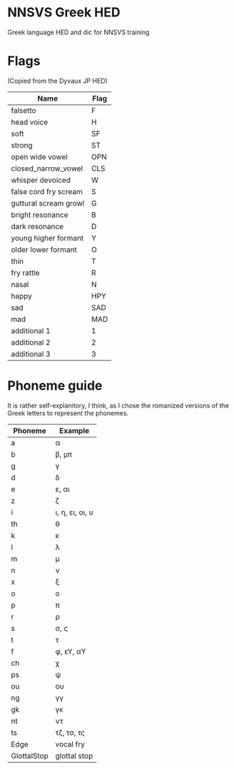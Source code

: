 # NNSVS Greek HED
Greek language HED and dic for NNSVS training
# Flags
(Copied from the Dyvaux JP HED)

Name | Flag
---- | ----
falsetto | F
head voice | H
soft | SF
strong | ST
open wide vowel | OPN
closed_narrow_vowel | CLS
whisper devoiced | W
false cord fry scream | S
guttural scream growl | G
bright resonance | B
dark resonance | D
young higher formant | Y
older lower formant | O
thin | T
fry rattle | R
nasal | N
happy | HPY
sad | SAD
mad | MAD
additional 1 | 1
additional 2 | 2
additional 3 | 3
# Phoneme guide
It is rather self-explanitory, I think, as I chose the romanized versions of the Greek letters to represent the phonemes.

Phoneme | Example
------- | -------
a | α
b | β, μπ
g | γ
d | δ
e | ε, αι
z | ζ
i | ι, η, ει, οι, υ
th | θ
k | κ
l | λ
m | μ
n | ν
x | ξ
o | ο
p | π
r | ρ
s | σ, ς
t | τ
f | φ, εΥ, αΥ
ch | χ
ps | ψ
ou | ου
ng | γγ
gk | γκ
nt | ντ
ts | τζ, τσ, τς
Edge | vocal fry
GlottalStop | glottal stop
